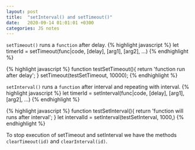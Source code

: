 ```yaml
---
layout: post
title:  "setInterval() and setTimeout()"
date:   2020-09-14 01:01:01 +0300
categories: JS notes
---
```

`setTimeout()` runs a `function` after delay.
{% highlight javascript %}
let timerId = setTimeout(func|code, [delay], [arg1], [arg2], ...)
{% endhighlight %}

{% highlight javascript %}
function testSetTimeout(){
    return 'function run after delay';
}
setTimeout(testSetTimeout, 10000);
{% endhighlight %}

`setInterval()` runs a `function` after interval and repeating with interval.
{% highlight javascript %}
let timerId = setInterval(func|code, [delay], [arg1], [arg2], ...)
{% endhighlight %}

{% highlight javascript %}
function testSetInterval(){
    return 'function will runs after interval';
}
let intervalId = setInterval(testSetInterval, 1000,)
{% endhighlight %}

To stop execution of setTimeout and setInterval we have the methods `clearTimeout(id)` and `clearInterval(id)`.